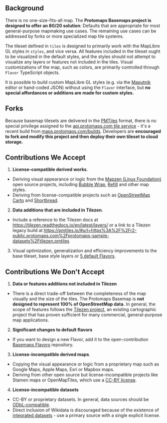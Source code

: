 ## Background

There is no one-size-fits-all map. The **Protomaps Basemaps project is designed to offer an 80/20 solution**: Defaults that are appropriate for most general-purpose mapmaking use cases. The remaining use cases can be addressed by forks or more specialized map tile systems.

The tileset defined in `tiles` is designed to primarily work with the MapLibre GL styles in `styles`, and vice versa. All features included in the tileset ought to be visualized in the default styles, and the styles should not attempt to visualize any layers or features not included in the tiles. Visual customizations of the map, such as colors, are primarily controlled through `Flavor` TypeScript objects.

It is possible to build custom MapLibre GL styles (e.g. via the [Maputnik](http://maputnik.github.io) editor or hand-coded JSON) without using the `Flavor` interface, but **no special affordances or additions are made for custom styles.**

## Forks

Because basemap tilesets are delivered in the [PMTiles](https://docs.protomaps.com/pmtiles/) format, there is no special privilege assigned to the [api.protomaps.com tile service](https://protomaps.com/api) - it's a recent build from [maps.protomaps.com/builds](https://maps.protomaps.com/builds). Developers are **encouraged to fork and modify this project and then deploy their own tileset to cloud storage.**

## Contributions We Accept

1. **License-compatible derived works**.
  * Deriving visual appearance or logic from the [Mapzen (Linux Foundation)](https://www.mapzen.com/about/) open source projects, including [Bubble Wrap](https://github.com/tangrams/bubble-wrap), [Refill](https://tangrams.github.io/refill-style/) and other map styles.
  * Deriving from license-compatible projects such as [OpenStreetMap Carto](https://www.openstreetmap.org) and [Shortbread](https://shortbread-tiles.org).

2. **Data additions that are included in Tilezen**.
  * Include a reference to the Tilezen docs at https://tilezen.readthedocs.io/en/latest/layers/ or a link to a Tilezen legacy build at https://pmtiles.io/#url=https%3A%2F%2Fr2-public.protomaps.com%2Fprotomaps-sample-datasets%2Ftilezen.pmtiles

3. Visual optimization, generalization and efficiency improvements to the base tileset, base style layers or [5 default Flavors](https://github.com/protomaps/basemaps/blob/main/styles/src/flavors.ts).

## Contributions We Don't Accept

1. **Data or features additions not included in Tilezen**
  * There is a direct trade-off between the completeness of the map visually and the size of the tiles. The Protomaps Basemap is **not designed to represent 100% of OpenStreetMap data.** In general, the scope of features follows the [Tilezen project](https://tilezen.readthedocs.io/en/latest/layers/), an existing cartographic project that has proven sufficient for many commercial, general-purpose map applications.

2. **Significant changes to default flavors**
  * If you want to design a new Flavor, add it to the open-contribution [Basemaps Flavors](https://github.com/protomaps/basemaps-flavors) repository.

3. **License-incompatible derived maps**. 
  * Copying the visual appearance or logic from a proprietary map such as Google Maps, Apple Maps, Esri or Mapbox maps.
  * Deriving from other open source but license-incompatible projects like Stamen maps or OpenMapTiles, which use a [CC-BY license](https://creativecommons.org/licenses/by/4.0/).

4. **License-incompatible datasets**
  * CC-BY or proprietary datasets. In general, data sources should be [ODbL-compatible](https://wiki.openstreetmap.org/wiki/Import/ODbL_Compatibility).
  * Direct inclusion of Wikidata is discouraged because of the existence of [integrated datasets](https://www.wikidata.org/wiki/Wikidata:Licensing#Determining_the_copyright_of_a_dataset) - use a primary source with a single explicit license.


